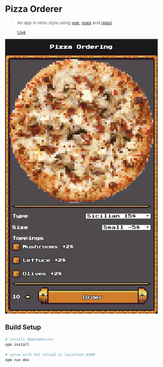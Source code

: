 # Pizza Orderer

> An app in retro style using [vue](https://github.com/vuejs/vue), [vuex](https://github.com/vuejs/vuex) and [rpgui](https://github.com/RonenNess/RPGUI)

> [Live](https://cubbk.github.io/pizza-retro/)

![main image](./app-pic.jpg)

## Build Setup

``` bash
# install dependencies
npm install

# serve with hot reload at localhost:8080
npm run dev
```


